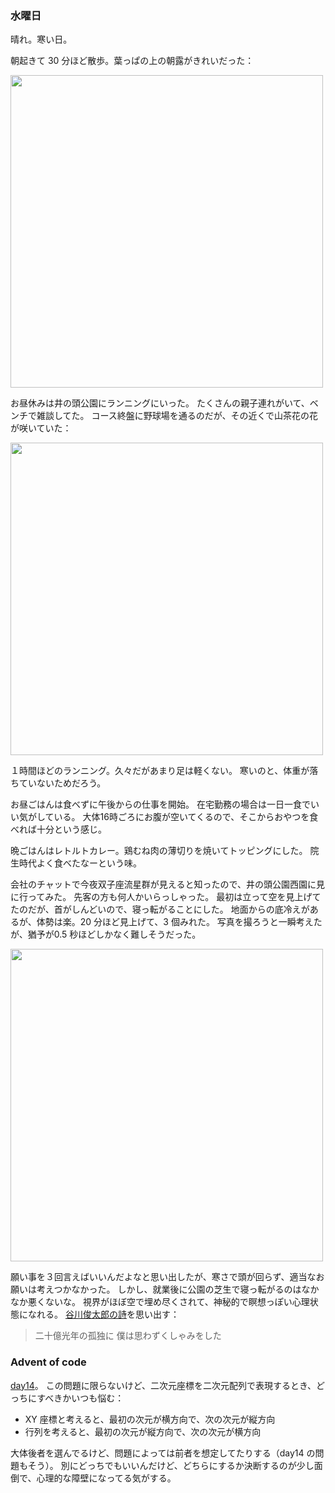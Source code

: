 ### 水曜日

晴れ。寒い日。

朝起きて 30 分ほど散歩。葉っぱの上の朝露がきれいだった：

<img src="https://i.imgur.com/id0tQps.jpg" width="500">

お昼休みは井の頭公園にランニングにいった。
たくさんの親子連れがいて、ベンチで雑談してた。
コース終盤に野球場を通るのだが、その近くで山茶花の花が咲いていた：

<img src="https://i.imgur.com/B1YnZoO.jpg" width="500">

１時間ほどのランニング。久々だがあまり足は軽くない。
寒いのと、体重が落ちていないためだろう。

お昼ごはんは食べずに午後からの仕事を開始。
在宅勤務の場合は一日一食でいい気がしている。
大体16時ごろにお腹が空いてくるので、そこからおやつを食べれば十分という感じ。

晩ごはんはレトルトカレー。鶏むね肉の薄切りを焼いてトッピングにした。
院生時代よく食べたなーという味。

会社のチャットで今夜双子座流星群が見えると知ったので、井の頭公園西園に見に行ってみた。
先客の方も何人かいらっしゃった。
最初は立って空を見上げてたのだが、首がしんどいので、寝っ転がることにした。
地面からの底冷えがあるが、体勢は楽。20 分ほど見上げて、3 個みれた。
写真を撮ろうと一瞬考えたが、猶予が0.5 秒ほどしかなく難しそうだった。

<img src="https://i.imgur.com/FJFMKEN.jpg" width="500">

願い事を３回言えばいいんだよなと思い出したが、寒さで頭が回らず、適当なお願いは考えつかなかった。
しかし、就業後に公園の芝生で寝っ転がるのはなかなか悪くないな。
視界がほぼ空で埋め尽くされて、神秘的で瞑想っぽい心理状態になれる。
[谷川俊太郎の詩](http://www.poetry.ne.jp/zamboa_ex/tanikawa/)を思い出す：

> 二十億光年の孤独に
僕は思わずくしゃみをした

### Advent of code

[day14](https://adventofcode.com/2022/day/14)。
この問題に限らないけど、二次元座標を二次元配列で表現するとき、どっちにすべきかいつも悩む：

- XY 座標と考えると、最初の次元が横方向で、次の次元が縦方向
- 行列を考えると、最初の次元が縦方向で、次の次元が横方向

大体後者を選んでるけど、問題によっては前者を想定してたりする（day14 の問題もそう）。
別にどっちでもいいんだけど、どちらにするか決断するのが少し面倒で、心理的な障壁になってる気がする。
